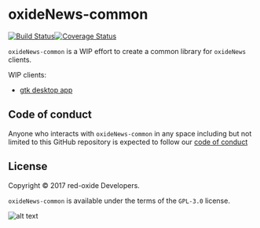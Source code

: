 # oxideNews-common

[![Build Status](https://img.shields.io/travis/red-oxide/oxideNews-common.svg?style=flat-square)](https://travis-ci.org/red-oxide/oxideNews-common)[![Coverage Status](https://img.shields.io/coveralls/red-oxide/oxideNews-common.svg?style=flat-square)](https://coveralls.io/github/red-oxide/oxideNews-common)

`oxideNews-common` is a WIP effort to create a common library for `oxideNews` clients.

WIP clients:
- [gtk desktop app](https://github.com/red-oxide/oxideNews-gtk)

## Code of conduct

Anyone who interacts with `oxideNews-common` in any space including but not limited to
this GitHub repository is expected to follow our [code of conduct](https://github.com/red-oxide/org/blob/master/CODE_OF_CONDUCT.md)

## License

Copyright © 2017 red-oxide Developers.

`oxideNews-common` is available under the terms of the `GPL-3.0` license.

![alt text](https://github.com/red-oxide/org/raw/master/GPLv3.svg.png "GPLv3")
